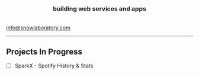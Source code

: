 <!--
🧙 Remember, you can do mighty things with the power of [Markdown]
(https://docs.github.com/github/writing-on-github/getting-started-with-writing-and-formatting-on-github/basic-writing-and-formatting-syntax)
-->


<p align="center">
<!-- <img src="https://github.com/SnowBuilds/.github/blob/main/profile/SnowLabs.webp?raw=true" alt="SnowBuilds Logo" align="center" /> -->
<!-- <br/> -->
<h3 align="center">building web services and apps</h3>
<br />
  <a href="mailto:info@snowlaboratory.com">info@snowlaboratory.com</a>
</p>

---

## Projects In Progress
- [ ] SparkX - Spotify History & Stats 
